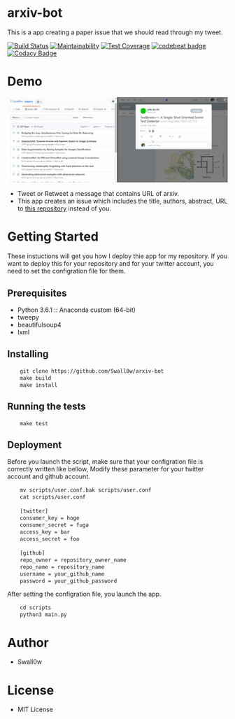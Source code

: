 # arxiv-bot
This is a app creating a paper issue that we should read through my tweet.

[![Build Status](https://travis-ci.org/Swall0w/arxiv-bot.svg?branch=master)](https://travis-ci.org/Swall0w/arxiv-bot)
[![Maintainability](https://api.codeclimate.com/v1/badges/e0c7cedc44f1053568b2/maintainability)](https://codeclimate.com/github/Swall0w/arxiv-bot/maintainability)
[![Test Coverage](https://api.codeclimate.com/v1/badges/e0c7cedc44f1053568b2/test_coverage)](https://codeclimate.com/github/Swall0w/arxiv-bot/test_coverage)
[![codebeat badge](https://codebeat.co/badges/94385701-f326-4a65-9a50-c93233d2a5e2)](https://codebeat.co/projects/github-com-swall0w-arxiv-bot-master)
[![Codacy Badge](https://api.codacy.com/project/badge/Grade/1104e0c8081f44d4b281d7928f4e6e24)](https://www.codacy.com/app/technext.jpn/arxiv-bot?utm_source=github.com&amp;utm_medium=referral&amp;utm_content=Swall0w/arxiv-bot&amp;utm_campaign=Badge_Grade)

# Demo
![demo-gif](./imgs/cap2.gif)

* Tweet or Retweet a message that contains URL of arxiv.
* This app creates an issue which includes the title, authors, abstract, URL to [this repository](https://github.com/Swall0w/papers) instead of you.

# Getting Started
These instuctions will get you how I deploy thie app for my repository.
If you want to deploy this for your repository and for your twitter account,
you need to set the configration file for them.

## Prerequisites
* Python 3.6.1 :: Anaconda custom (64-bit)
* tweepy
* beautifulsoup4
* lxml

## Installing
```
    git clone https://github.com/Swall0w/arxiv-bot
    make build
    make install
```

## Running the tests
```
    make test
```

## Deployment
Before you launch the script,
make sure that your configration file is correctly written like bellow,
Modify these parameter for your twitter account and github account.

```
    mv scripts/user.conf.bak scripts/user.conf
    cat scripts/user.conf

    [twitter]
    consumer_key = hoge
    consumer_secret = fuga
    access_key = bar
    access_secret = foo

    [github]
    repo_owner = repository_owner_name
    repo_name = repository_name
    username = your_github_name
    password = your_github_password

```

After setting the configration file, you launch the app.

```
    cd scripts
    python3 main.py
```

# Author
* Swall0w

# License
* MIT License

